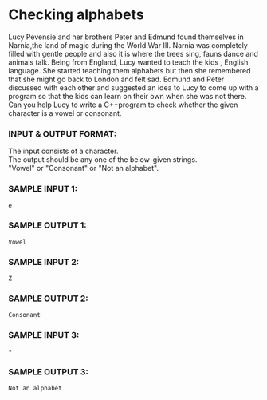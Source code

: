 # Checking alphabets

Lucy Pevensie and her brothers Peter and Edmund found themselves in Narnia,the land of magic during the World War III. Narnia was completely filled with gentle people and also it is where the trees sing, fauns dance and animals talk. Being from England, Lucy wanted to teach the kids , English language. She started teaching them alphabets but then she remembered that she might go back to London and felt sad. Edmund and Peter discussed with each other and suggested an idea to Lucy to come up with a program so that the kids can learn on their own when she was not there. Can you help Lucy to write a C++program to check whether the given character is a vowel or consonant.

### INPUT & OUTPUT FORMAT:

The input consists of a character. <br>
The output should be any one of the below-given strings. <br>
"Vowel" or "Consonant" or "Not an alphabet".

### SAMPLE INPUT 1:

```
e
```

### SAMPLE OUTPUT 1:

```
Vowel
```

### SAMPLE INPUT 2:

```
Z
```

### SAMPLE OUTPUT 2:

```
Consonant
```

### SAMPLE INPUT 3:

```
*
```

### SAMPLE OUTPUT 3:

```
Not an alphabet
```
